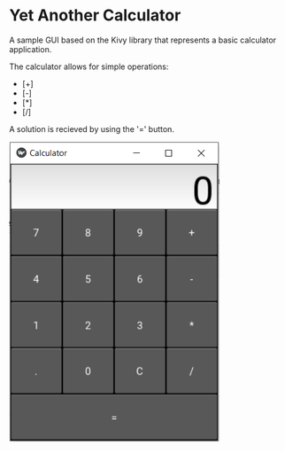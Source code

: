 # Yet Another Calculator

A sample GUI based on the Kivy library that represents a basic calculator application. 

The calculator allows for simple operations: 
- [+]
- [-]
- [*]
- [/]

A solution is recieved by using the '=' button. 


![screenshot](CalculatorApp.PNG)
